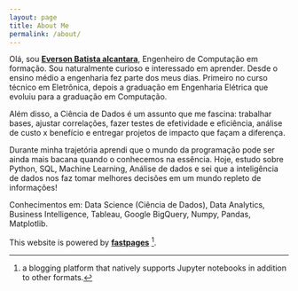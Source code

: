 ```yaml
---
layout: page
title: About Me
permalink: /about/
---
```


Olá, sou **[Everson Batista alcantara](https://www.linkedin.com/in/everson-alcantara/)**, Engenheiro de Computação em formação. Sou naturalmente curioso e interessado em aprender. Desde o ensino médio a engenharia fez parte dos meus dias. Primeiro no curso técnico em Eletrônica, depois a graduação em Engenharia Elétrica que evoluiu para a graduação em Computação.
 
Além disso, a Ciência de Dados é um assunto que me fascina: trabalhar bases, ajustar correlações, fazer testes de efetividade e eficiência, análise de custo x benefício e entregar projetos de impacto que façam a diferença.

Durante minha trajetória aprendi que o mundo da programação pode ser ainda mais bacana quando o conhecemos na essência. Hoje, estudo sobre Python, SQL, Machine Learning, Análise de dados e sei que a inteligência de dados nos faz tomar melhores decisões em um mundo repleto de informações!

Conhecimentos em: Data Science (Ciência de Dados), Data Analytics, Business Intelligence, Tableau, Google BigQuery, Numpy, Pandas, Matplotlib.

This website is powered by **[fastpages](https://github.com/fastai/fastpages)** [^1].



[^1]:a blogging platform that natively supports Jupyter notebooks in addition to other formats.
